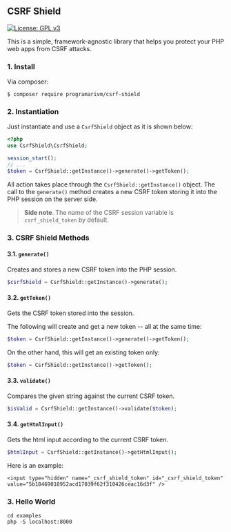 ## CSRF Shield

[![License: GPL v3](https://img.shields.io/badge/License-GPL%20v3-blue.svg)](https://www.gnu.org/licenses/gpl-3.0)

This is a simple, framework-agnostic library that helps you protect your PHP web apps from CSRF attacks.

### 1. Install

Via composer:

    $ composer require programarivm/csrf-shield

### 2. Instantiation

Just instantiate and use a `CsrfShield` object as it is shown below:

```php
<?php
use CsrfShield\CsrfShield;

session_start();
// ...
$token = CsrfShield::getInstance()->generate()->getToken();
```
All action takes place through the `CsrfShield::getInstance()` object. The call to the `generate()` method creates a new CSRF token storing it into the PHP session on the server side.

> **Side note**. The name of the CSRF session variable is `csrf_shield_token` by default.


### 3. CSRF Shield Methods

#### 3.1. `generate()`

Creates and stores a new CSRF token into the PHP session.

```php
$csrfShield = CsrfShield::getInstance()->generate();
```

#### 3.2. `getToken()`

Gets the CSRF token stored into the session.

The following will create and get a new token -- all at the same time:

```php
$token = CsrfShield::getInstance()->generate()->getToken();
```

On the other hand, this will get an existing token only:


```php
$token = CsrfShield::getInstance()->getToken();
```

#### 3.3. `validate()`

Compares the given string against the current CSRF token.

```php
$isValid = CsrfShield::getInstance()->validate($token);
```

#### 3.4. `getHtmlInput()`

Gets the html input according to the current CSRF token.

```php
$htmlInput = CsrfShield::getInstance()->getHtmlInput();
```

Here is an example:

    <input type="hidden" name="_csrf_shield_token" id="_csrf_shield_token" value="5b18469018952acd17039f62f310426ceac16d3f" />

### 3. Hello World

    cd examples
    php -S localhost:8000
